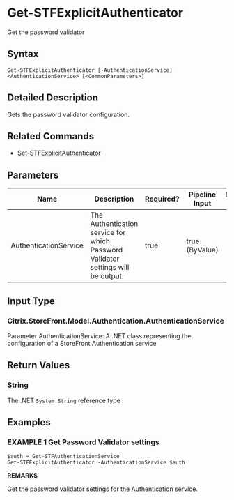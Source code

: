 ﻿# Get-STFExplicitAuthenticator

Get the password validator

## Syntax

```
Get-STFExplicitAuthenticator [-AuthenticationService] <AuthenticationService> [<CommonParameters>]
```

## Detailed Description

Gets the password validator configuration.

## Related Commands

* [Set-STFExplicitAuthenticator](./Set-STFExplicitAuthenticator)

## Parameters

| Name   | Description | Required? | Pipeline Input | Default Value |
| --- | --- | --- | --- | --- |
|AuthenticationService|The Authentication service for which Password Validator settings will be output.|true|true (ByValue)| |

## Input Type

### Citrix.StoreFront.Model.Authentication.AuthenticationService

Parameter AuthenticationService: A .NET class representing the configuration of a StoreFront Authentication service

## Return Values

### String

The .NET `System.String` reference type

## Examples

### EXAMPLE 1 Get Password Validator settings

```
$auth = Get-STFAuthenticationService
Get-STFExplicitAuthenticator -AuthenticationService $auth
```

**REMARKS**

Get the password validator settings for the Authentication service.
